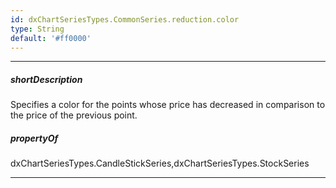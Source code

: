 ```yaml
---
id: dxChartSeriesTypes.CommonSeries.reduction.color
type: String
default: '#ff0000'
---
```

---
##### shortDescription
Specifies a color for the points whose price has decreased in comparison to the price of the previous point.

##### propertyOf
dxChartSeriesTypes.CandleStickSeries,dxChartSeriesTypes.StockSeries

---
